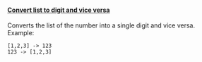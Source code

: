 #### <ins>Convert list to digit and vice versa</ins>

Converts the list of the number into a single digit and vice versa.   
Example:
```
[1,2,3] -> 123
123 -> [1,2,3]
```
